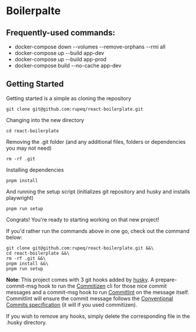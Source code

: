 # Boilerpalte

## Frequently-used commands:

- docker-compose down --volumes --remove-orphans --rmi all
- docker-compose up --build app-dev
- docker-compose up --build app-prod
- docker-compose build --no-cache app-dev

## Getting Started

Getting started is a simple as cloning the repository

```
git clone git@github.com:rupeq/react-boilerplate.git
```

Changing into the new directory

```
cd react-boilerplate
```

Removing the .git folder (and any additional files, folders or dependencies you may not need)

```
rm -rf .git
```

Installing dependencies

```
pnpm install
```

And running the setup script (initializes git repository and husky and installs playwright)

```
pnpm run setup
```

Congrats! You're ready to starting working on that new project!

If you'd rather run the commands above in one go, check out the command below:

```
git clone git@github.com:rupeq/react-boilerplate.git &&\
cd react-boilerplate &&\
rm -rf .git &&\
pnpm install &&\
pnpm run setup
```

**Note**: This project comes with 3 git hooks added by [husky](https://typicode.github.io/husky/). A prepare-commit-msg hook to run the [Commitizen](https://github.com/commitizen/cz-cli#readme) cli for those nice commit messages and a commit-msg hook to run [Commitlint](https://commitlint.js.org/#/) on the message itself. Commitlint will ensure the commit message follows the [Conventional Commits specification](https://www.conventionalcommits.org/en/v1.0.0/) (it will if you used commitizen).

If you wish to remove any hooks, simply delete the corresponding file in the .husky directory.
